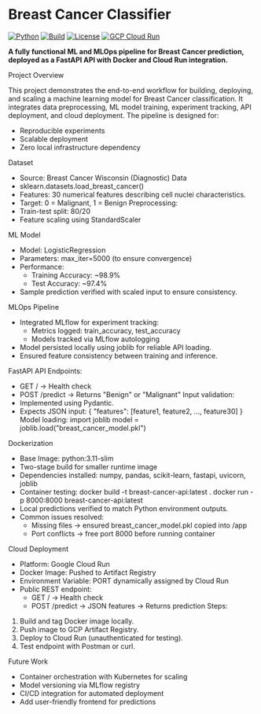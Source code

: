 # Breast Cancer Classifier

[![Python](https://img.shields.io/badge/python-3.11-blue.svg)](https://www.python.org/)
[![Build](https://img.shields.io/github/actions/workflow/status/ROHANSRIVATSA/breastCancerPrediction/docker-build.yml?branch=main)](https://github.com/ROHANSRIVATSA/breastCancerPrediction/actions)
[![License](https://img.shields.io/badge/license-MIT-green.svg)](LICENSE)
[![GCP Cloud Run](https://img.shields.io/badge/GCP-Cloud%20Run-orange.svg)](https://console.cloud.google.com/run)

**A fully functional ML and MLOps pipeline for Breast Cancer prediction, deployed as a FastAPI API with Docker and Cloud Run integration.**

Project Overview

This project demonstrates the end-to-end workflow for building, deploying, and scaling a machine learning model for Breast Cancer classification. It integrates data preprocessing, ML model training, experiment tracking, API deployment, and cloud deployment.
The pipeline is designed for:
* Reproducible experiments
* Scalable deployment
* Zero local infrastructure dependency

Dataset
* Source: Breast Cancer Wisconsin (Diagnostic) Data
* sklearn.datasets.load_breast_cancer()
* Features: 30 numerical features describing cell nuclei characteristics.
* Target: 0 = Malignant, 1 = Benign
Preprocessing:
* Train-test split: 80/20
* Feature scaling using StandardScaler

ML Model
* Model: LogisticRegression
* Parameters: max_iter=5000 (to ensure convergence)
* Performance:
    * Training Accuracy: ~98.9%
    * Test Accuracy: ~97.4%
* Sample prediction verified with scaled input to ensure consistency.

MLOps Pipeline
* Integrated MLflow for experiment tracking:
    * Metrics logged: train_accuracy, test_accuracy
    * Models tracked via MLflow autologging
* Model persisted locally using joblib for reliable API loading.
* Ensured feature consistency between training and inference.

FastAPI API
Endpoints:
* GET / → Health check
* POST /predict → Returns "Benign" or "Malignant"
Input validation:
* Implemented using Pydantic.
* Expects JSON input:
{
  "features": [feature1, feature2, ..., feature30]
}
Model loading:
import joblib
model = joblib.load("breast_cancer_model.pkl")

Dockerization
* Base Image: python:3.11-slim
* Two-stage build for smaller runtime image
* Dependencies installed: numpy, pandas, scikit-learn, fastapi, uvicorn, joblib
* Container testing:
docker build -t breast-cancer-api:latest .
docker run -p 8000:8000 breast-cancer-api:latest
* Local predictions verified to match Python environment outputs.
* Common issues resolved:
    * Missing files → ensured breast_cancer_model.pkl copied into /app
    * Port conflicts → free port 8000 before running container

Cloud Deployment
* Platform: Google Cloud Run
* Docker Image: Pushed to Artifact Registry
* Environment Variable: PORT dynamically assigned by Cloud Run
* Public REST endpoint:
    * GET / → Health check
    * POST /predict → JSON features → Returns prediction
Steps:
1. Build and tag Docker image locally.
2. Push image to GCP Artifact Registry.
3. Deploy to Cloud Run (unauthenticated for testing).
4. Test endpoint with Postman or curl.

Future Work
* Container orchestration with Kubernetes for scaling
* Model versioning via MLflow registry
* CI/CD integration for automated deployment
* Add user-friendly frontend for predictions
